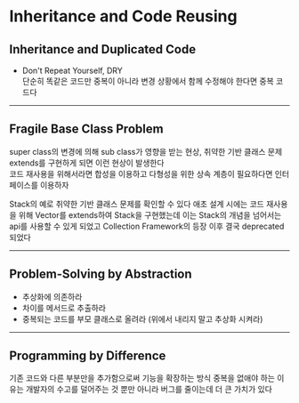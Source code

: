 # Inheritance and Code Reusing

## Inheritance and Duplicated Code

- Don't Repeat Yourself, DRY <br>
  단순히 똑같은 코드만 중복이 아니라 변경 상황에서 함께 수정해야 한다면 중복 코드다

<hr>

## Fragile Base Class Problem

super class의 변경에 의해 sub class가 영향을 받는 현상, 취약한 기반 클래스 문제 extends를 구현하게 되면 이런 현상이 발생한다 <br>
코드 재사용을 위해서라면 합성을 이용하고 다형성을 위한 상속 계층이 필요하다면 인터페이스를 이용하자

Stack의 예로 취약한 기반 클래스 문제를 확인할 수 있다 애초 설계 시에는 코드 재사용을 위해 Vector를 extends하여 Stack을 구현했는데 이는 Stack의 개념을 넘어서는 api를 사용할 수 있게
되었고 Collection Framework의 등장 이후 결국 deprecated 되었다

<hr>

## Problem-Solving by Abstraction

- 추상화에 의존하라
- 차이를 메서드로 추출하라
- 중복되는 코드를 부모 클래스로 올려라 (위에서 내리지 말고 추상화 시켜라)

<hr>

## Programming by Difference

기존 코드와 다른 부분만을 추가함으로써 기능을 확장하는 방식
중복을 없애야 하는 이유는 개발자의 수고를 덜어주는 것 뿐만 아니라 버그를 줄이는데 더 큰 가치가 있다